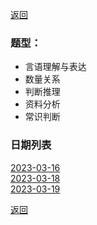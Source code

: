 [返回](../../index.md)

### 题型：

- 言语理解与表达
- 数量关系
- 判断推理
- 资料分析
- 常识判断

### 日期列表

[2023-03-16](./m1/2023-03-16.md)\
[2023-03-18](./m1/2023-03-18.md)\
[2023-03-19](./m1/2023-03-19.md)

[返回](../../index.md)
